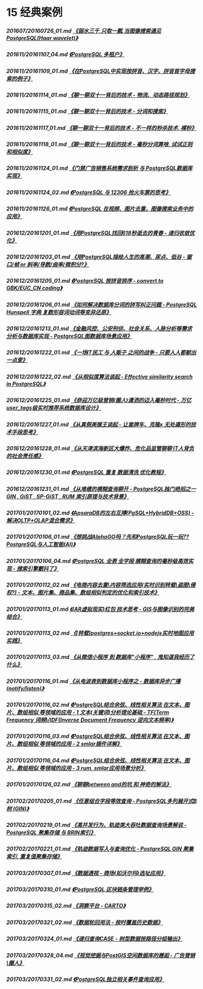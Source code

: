 
# 15 经典案例
##### 201607/20160726_01.md   [《弱水三千,只取一瓢,当图像搜索遇见PostgreSQL(Haar wavelet)》](../201607/20160726_01.md)  
##### 201611/20161107_04.md   [《PostgreSQL 多租户》](../201611/20161107_04.md)  
##### 201611/20161109_01.md   [《在PostgreSQL中实现按拼音、汉字、拼音首字母搜索的例子》](../201611/20161109_01.md)  
##### 201611/20161114_01.md   [《聊一聊双十一背后的技术 - 物流、动态路径规划》](../201611/20161114_01.md)  
##### 201611/20161115_01.md   [《聊一聊双十一背后的技术 - 分词和搜索》](../201611/20161115_01.md)  
##### 201611/20161117_01.md   [《聊一聊双十一背后的技术 - 不一样的秒杀技术, 裸秒》](../201611/20161117_01.md)  
##### 201611/20161118_01.md   [《聊一聊双十一背后的技术 - 毫秒分词算啥, 试试正则和相似度》](../201611/20161118_01.md)  
##### 201611/20161124_01.md   [《门禁广告销售系统需求剖析 与 PostgreSQL数据库实现》](../201611/20161124_01.md)  
##### 201611/20161124_02.md   [《PostgreSQL 与 12306 抢火车票的思考》](../201611/20161124_02.md)  
##### 201611/20161126_01.md   [《PostgreSQL 在视频、图片去重，图像搜索业务中的应用》](../201611/20161126_01.md)  
##### 201612/20161201_01.md   [《用PostgreSQL找回618秒逝去的青春 - 递归收敛优化》](../201612/20161201_01.md)  
##### 201612/20161203_01.md   [《用PostgreSQL描绘人生的高潮、尿点、低谷 - 窗口/帧 or 斜率/导数/曲率/微积分?》](../201612/20161203_01.md)  
##### 201612/20161205_01.md   [《PostgreSQL 按拼音排序 - convert to GBK/EUC_CN coding》](../201612/20161205_01.md)  
##### 201612/20161206_01.md   [《如何解决数据库分词的拼写纠正问题 - PostgreSQL Hunspell 字典 复数形容词动词等变异还原》](../201612/20161206_01.md)  
##### 201612/20161213_01.md   [《金融风控、公安刑侦、社会关系、人脉分析等需求分析与数据库实现 - PostgreSQL图数据库场景应用》](../201612/20161213_01.md)  
##### 201612/20161222_01.md   [《一场IT民工 与 人贩子 之间的战争 - 只要人人都献出一点爱》](../201612/20161222_01.md)  
##### 201612/20161222_02.md   [《从相似度算法谈起 - Effective similarity search in PostgreSQL》](../201612/20161222_02.md)  
##### 201612/20161225_01.md   [《恭迎万亿级营销(圈人)潇洒的迈入毫秒时代 - 万亿user_tags级实时推荐系统数据库设计》](../201612/20161225_01.md)  
##### 201612/20161227_01.md   [《从真假美猴王谈起 - 让套牌车、克隆x 无处遁形的技术手段思考》](../201612/20161227_01.md)  
##### 201612/20161228_01.md   [《从天津滨海新区大爆炸、危化品监管聊聊 IT人背负的社会责任感》](../201612/20161228_01.md)  
##### 201612/20161230_01.md   [《PostgreSQL 重复 数据清洗 优化教程》](../201612/20161230_01.md)  
##### 201612/20161231_01.md   [《从难缠的模糊查询聊开 - PostgreSQL独门绝招之一 GIN , GiST , SP-GiST , RUM 索引原理与技术背景》](../201612/20161231_01.md)  
##### 201701/20170101_02.md   [《ApsaraDB的左右互搏(PgSQL+HybridDB+OSS) - 解决OLTP+OLAP混合需求》](../201701/20170101_02.md)  
##### 201701/20170106_01.md   [《想挑战AlphaGO吗？先和PostgreSQL玩一玩?? PostgreSQL与人工智能(AI)》](../201701/20170106_01.md)  
##### 201701/20170106_04.md   [《PostgreSQL 全表 全字段 模糊查询的毫秒级高效实现 - 搜索引擎颤抖了》](../201701/20170106_04.md)  
##### 201701/20170112_02.md   [《电商内容去重\内容筛选应用(实时识别转载\盗图\侵权?) - 文本、图片集、商品集、数组相似判定的优化和索引技术》](../201701/20170112_02.md)  
##### 201701/20170113_01.md   [《(AR虚拟现实)红包 技术思考 - GIS与图像识别的完美结合》](../201701/20170113_01.md)  
##### 201701/20170113_02.md   [《[转载]postgres+socket.io+nodejs实时地图应用实践》](../201701/20170113_02.md)  
##### 201701/20170113_03.md   [《从微信小程序 到 数据库"小程序" , 鬼知道我经历了什么》](../201701/20170113_03.md)  
##### 201701/20170116_01.md   [《从电波表到数据库小程序之 - 数据库异步广播(notify/listen)》](../201701/20170116_01.md)  
##### 201701/20170116_02.md   [《PostgreSQL结合余弦、线性相关算法 在文本、图片、数组相似 等领域的应用 - 1 文本(关键词)分析理论基础 - TF(Term Frequency 词频)/IDF(Inverse Document Frequency 逆向文本频率)》](../201701/20170116_02.md)  
##### 201701/20170116_03.md   [《PostgreSQL结合余弦、线性相关算法 在文本、图片、数组相似 等领域的应用 - 2 smlar插件详解》](../201701/20170116_03.md)  
##### 201701/20170116_04.md   [《PostgreSQL结合余弦、线性相关算法 在文本、图片、数组相似 等领域的应用 - 3 rum, smlar应用场景分析》](../201701/20170116_04.md)  
##### 201701/20170126_02.md   [《聊聊between and的坑 和 神奇的解法》](../201701/20170126_02.md)  
##### 201702/20170205_01.md   [《任意组合字段等效查询 - PostgreSQL多列展开式B树 (GIN)》](../201702/20170205_01.md)  
##### 201702/20170219_01.md   [《高并发行为、轨迹类大吞吐数据查询场景解说 - PostgreSQL 聚集存储 与 BRIN索引》](../201702/20170219_01.md)  
##### 201702/20170221_01.md   [《轨迹数据写入与查询优化 - PostgreSQL GIN 聚集索引, 重复值聚集存储》](../201702/20170221_01.md)  
##### 201703/20170307_01.md   [《数据透视 - 商场(如沃尔玛)选址应用》](../201703/20170307_01.md)  
##### 201703/20170310_01.md   [《PostgreSQL 区块链条管理举例》](../201703/20170310_01.md)  
##### 201703/20170315_02.md   [《洞察平台 - CARTO》](../201703/20170315_02.md)  
##### 201703/20170321_02.md   [《数据轮回用法 - 按时覆盖历史数据》](../201703/20170321_02.md)  
##### 201703/20170324_01.md   [《递归查询CASE - 树型数据按路径分组输出》](../201703/20170324_01.md)  
##### 201703/20170328_04.md   [《视觉挖掘与PostGIS空间数据库的邂逅 - 广告营销\圈人》](../201703/20170328_04.md)  
##### 201703/20170331_02.md   [《PostgreSQL独立相关事件查询应用》](../201703/20170331_02.md)  
